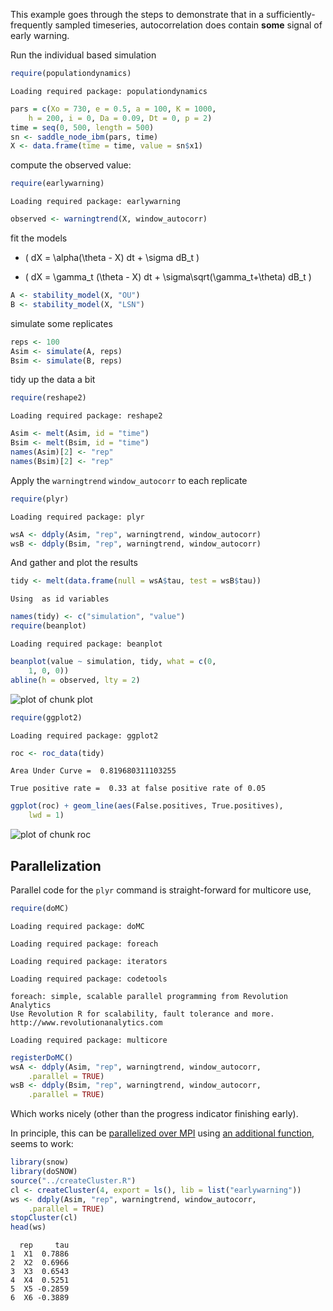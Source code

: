 

This example goes through the steps to demonstrate that in a sufficiently-frequently sampled timeseries, autocorrelation does contain **some** signal of early warning.  




Run the individual based simulation



```r
require(populationdynamics)
```



```
Loading required package: populationdynamics
```



```r
pars = c(Xo = 730, e = 0.5, a = 100, K = 1000, 
    h = 200, i = 0, Da = 0.09, Dt = 0, p = 2)
time = seq(0, 500, length = 500)
sn <- saddle_node_ibm(pars, time)
X <- data.frame(time = time, value = sn$x1)
```




compute the observed value:



```r
require(earlywarning)
```



```
Loading required package: earlywarning
```



```r
observed <- warningtrend(X, window_autocorr)
```





 fit the models

 * \( dX = \alpha(\theta - X) dt + \sigma dB_t \)
 
 * \( dX = \gamma_t (\theta - X) dt + \sigma\sqrt(\gamma_t+\theta) dB_t \)



```r
A <- stability_model(X, "OU")
B <- stability_model(X, "LSN")
```




simulate some replicates



```r
reps <- 100
Asim <- simulate(A, reps)
Bsim <- simulate(B, reps)
```





tidy up the data a bit 


```r
require(reshape2)
```



```
Loading required package: reshape2
```



```r
Asim <- melt(Asim, id = "time")
Bsim <- melt(Bsim, id = "time")
names(Asim)[2] <- "rep"
names(Bsim)[2] <- "rep"
```




Apply the `warningtrend` `window_autocorr` to each replicate


```r
require(plyr)
```



```
Loading required package: plyr
```



```r
wsA <- ddply(Asim, "rep", warningtrend, window_autocorr)
wsB <- ddply(Bsim, "rep", warningtrend, window_autocorr)
```




And gather and plot the results


```r
tidy <- melt(data.frame(null = wsA$tau, test = wsB$tau))
```



```
Using  as id variables
```



```r
names(tidy) <- c("simulation", "value")
require(beanplot)
```



```
Loading required package: beanplot
```



```r
beanplot(value ~ simulation, tidy, what = c(0, 
    1, 0, 0))
abline(h = observed, lty = 2)
```

![plot of chunk plot](https://github.com/cboettig/earlywarning/wiki/plot.png) 




```r
require(ggplot2)
```



```
Loading required package: ggplot2
```



```r
roc <- roc_data(tidy)
```



```
Area Under Curve =  0.819680311103255
```



```
True positive rate =  0.33 at false positive rate of 0.05
```



```r
ggplot(roc) + geom_line(aes(False.positives, True.positives), 
    lwd = 1)
```

![plot of chunk roc](https://github.com/cboettig/earlywarning/wiki/roc.png) 












## Parallelization 

Parallel code for the `plyr` command is straight-forward for multicore use,



```r
require(doMC)
```



```
Loading required package: doMC
```



```
Loading required package: foreach
```



```
Loading required package: iterators
```



```
Loading required package: codetools
```



```
foreach: simple, scalable parallel programming from Revolution Analytics
Use Revolution R for scalability, fault tolerance and more.
http://www.revolutionanalytics.com
```



```
Loading required package: multicore
```



```r
registerDoMC()
wsA <- ddply(Asim, "rep", warningtrend, window_autocorr, 
    .parallel = TRUE)
wsB <- ddply(Bsim, "rep", warningtrend, window_autocorr, 
    .parallel = TRUE)
```



Which works nicely (other than the progress indicator finishing early).






In principle, this can be [parallelized over MPI](http://stackoverflow.com/questions/5559287/how-do-i-make-dosmp-play-nicely-with-plyr) using 
[an additional function](http://www.numbertheory.nl/2011/11/14/parallelization-using-plyr-loading-objects-and-packages-into-worker-nodes/), seems to work:



```r
library(snow)
library(doSNOW)
source("../createCluster.R")
cl <- createCluster(4, export = ls(), lib = list("earlywarning"))
ws <- ddply(Asim, "rep", warningtrend, window_autocorr, 
    .parallel = TRUE)
stopCluster(cl)
head(ws)
```



```
  rep     tau
1  X1  0.7886
2  X2  0.6966
3  X3  0.6543
4  X4  0.5251
5  X5 -0.2859
6  X6 -0.3889
```





